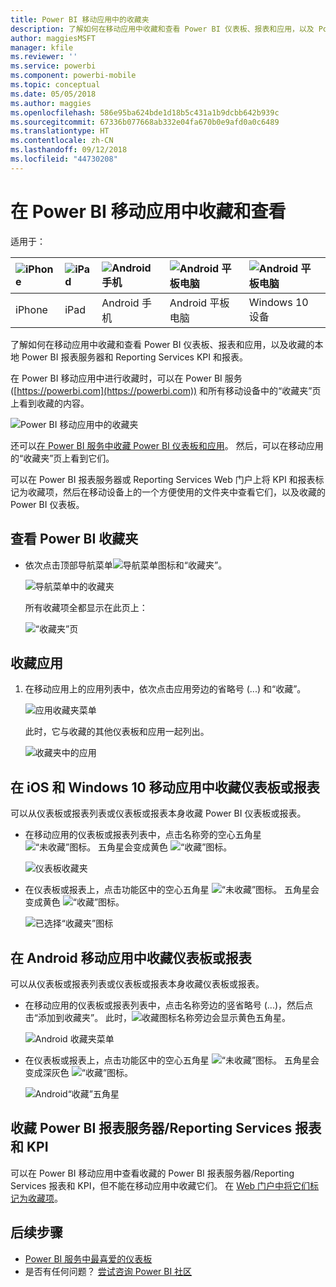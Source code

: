 ```yaml
---
title: Power BI 移动应用中的收藏夹
description: 了解如何在移动应用中收藏和查看 Power BI 仪表板、报表和应用，以及 Power BI 报表服务器和 Reporting Services 报表和 KPI。
author: maggiesMSFT
manager: kfile
ms.reviewer: ''
ms.service: powerbi
ms.component: powerbi-mobile
ms.topic: conceptual
ms.date: 05/05/2018
ms.author: maggies
ms.openlocfilehash: 586e95ba624bde1d18b5c431a1b9dcbb642b939c
ms.sourcegitcommit: 67336b077668ab332e04fa670b0e9afd0a0c6489
ms.translationtype: HT
ms.contentlocale: zh-CN
ms.lasthandoff: 09/12/2018
ms.locfileid: "44730208"
---
```

# <a name="make-and-view-favorites-in-the-power-bi-mobile-apps"></a>在 Power BI 移动应用中收藏和查看
适用于：

| ![iPhone](./media/mobile-apps-favorites/iphone-logo-50-px.png) | ![iPad](./media/mobile-apps-favorites/ipad-logo-50-px.png) | ![Android 手机](./media/mobile-apps-favorites/android-phone-logo-50-px.png) | ![Android 平板电脑](./media/mobile-apps-favorites/android-tablet-logo-50-px.png) | ![Android 平板电脑](./media/mobile-apps-favorites/win-10-logo-50-px.png) |
|:--- |:--- |:--- |:--- |:--- |
| iPhone |iPad |Android 手机 |Android 平板电脑 |Windows 10 设备 |

了解如何在移动应用中收藏和查看 Power BI 仪表板、报表和应用，以及收藏的本地 Power BI 报表服务器和 Reporting Services KPI 和报表。

在 Power BI 移动应用中进行收藏时，可以在 Power BI 服务 ([https://powerbi.com](https://powerbi.com)) 和所有移动设备中的“收藏夹”页上看到收藏的内容。 

![Power BI 移动应用中的收藏夹](./media/mobile-apps-favorites/power-bi-android-favorites-reports.png)


还可以[在 Power BI 服务中收藏 Power BI 仪表板和应用](../../service-dashboard-favorite.md)。 然后，可以在移动应用的“收藏夹”页上看到它们。

可以在 Power BI 报表服务器或 Reporting Services Web 门户上将 KPI 和报表标记为收藏项，然后在移动设备上的一个方便使用的文件夹中查看它们，以及收藏的 Power BI 仪表板。

## <a name="view-your-power-bi-favorites"></a>查看 Power BI 收藏夹
* 依次点击顶部导航菜单![导航菜单图标](./media/mobile-apps-favorites/power-bi-iphone-global-nav-button.png)和“收藏夹”。
  
  ![导航菜单中的收藏夹](./media/mobile-apps-favorites/power-bi-ipad-faves-pbi-report-server.png)
  
  所有收藏项全都显示在此页上：
  
  ![“收藏夹”页](./media/mobile-apps-favorites/power-bi-ipad-favorites.png)

## <a name="make-an-app-a-favorite"></a>收藏应用
1. 在移动应用上的应用列表中，依次点击应用旁边的省略号 (...) 和“收藏”。
   
    ![应用收藏夹菜单](./media/mobile-apps-favorites/power-bi-android-favorite-app-ellipsis.png)
   
    此时，它与收藏的其他仪表板和应用一起列出。
   
    ![收藏夹中的应用](./media/mobile-apps-favorites/power-bi-android-favorite-apps.png)

## <a name="make-a-dashboard-or-report-a-favorite-in-the-ios-and-windows-10-mobile-apps"></a>在 iOS 和 Windows 10 移动应用中收藏仪表板或报表
可以从仪表板或报表列表或仪表板或报表本身收藏 Power BI 仪表板或报表。

* 在移动应用的仪表板或报表列表中，点击名称旁的空心五角星 ![“未收藏”图标](./././media/mobile-apps-favorites/power-bi-mobile-not-favorite-icon.png)。 五角星会变成黄色 ![“收藏”图标](./././media/mobile-apps-favorites/power-bi-mobile-yes-favorite-icon.png)。
  
    ![仪表板收藏夹](./media/mobile-apps-favorites/power-bi-mobile-make-dashboard-favorite.png)
* 在仪表板或报表上，点击功能区中的空心五角星 ![“未收藏”图标](./././media/mobile-apps-favorites/power-bi-mobile-not-favorite-icon.png)。 五角星会变成黄色 ![“收藏”图标](./././media/mobile-apps-favorites/power-bi-mobile-yes-favorite-icon.png)。
  
    ![已选择“收藏夹”图标](./media/mobile-apps-favorites/power-bi-mobile-favorite-selected.png)

## <a name="make-a-dashboard-or-report-a-favorite-in-the-android-mobile-apps"></a>在 Android 移动应用中收藏仪表板或报表
可以从仪表板或报表列表或仪表板或报表本身收藏仪表板或报表。

* 在移动应用的仪表板或报表列表中，点击名称旁边的竖省略号 (...)，然后点击“添加到收藏夹”。 此时，![收藏图标](./././media/mobile-apps-favorites/power-bi-mobile-yes-favorite-icon.png)名称旁边会显示黄色五角星。
  
    ![Android 收藏夹菜单](./media/mobile-apps-favorites/power-bi-android-make-favorite.png)
* 在仪表板或报表上，点击功能区中的空心五角星 ![“未收藏”图标](./././media/mobile-apps-favorites/power-bi-mobile-not-favorite-icon.png)。 五角星会变成深灰色 ![“收藏”图标](./media/mobile-apps-favorites/power-bi-android-favorite-icon.png)。
  
    ![Android“收藏”五角星](./media/mobile-apps-favorites/power-bi-android-favorite-in-dashboard.png)

## <a name="make-favorite-power-bi-report-server-and-reporting-services-reports-and-kpis"></a>收藏 Power BI 报表服务器/Reporting Services 报表和 KPI
可以在 Power BI 移动应用中查看收藏的 Power BI 报表服务器/Reporting Services 报表和 KPI，但不能在移动应用中收藏它们。 在 [Web 门户中将它们标记为收藏项](../../report-server/tutorial-explore-report-server-web-portal.md#tag-your-favorites)。 

## <a name="next-steps"></a>后续步骤
* [Power BI 服务中最喜爱的仪表板](../../service-dashboard-favorite.md) 
* 是否有任何问题？ [尝试咨询 Power BI 社区](http://community.powerbi.com/)

